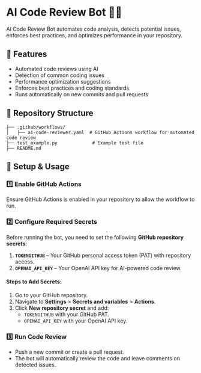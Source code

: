 # AI Code Review Bot 🤖🚀  

AI Code Review Bot automates code analysis, detects potential issues, enforces best practices, and optimizes performance in your repository.  

## 📌 Features  
- Automated code reviews using AI  
- Detection of common coding issues  
- Performance optimization suggestions  
- Enforces best practices and coding standards  
- Runs automatically on new commits and pull requests  

## 📂 Repository Structure  
```
├── .github/workflows/
│   ├── ai-code-reviewer.yaml  # GitHub Actions workflow for automated code review
├── test_example.py             # Example test file
├── README.md                   
```

## 🚀 Setup & Usage  

### 1️⃣ Enable GitHub Actions  
Ensure GitHub Actions is enabled in your repository to allow the workflow to run.  

### 2️⃣ Configure Required Secrets  
Before running the bot, you need to set the following **GitHub repository secrets**:  

1. **`TOKENGITHUB`** – Your GitHub personal access token (PAT) with repository access.  
2. **`OPENAI_API_KEY`** – Your OpenAI API key for AI-powered code review.  

#### Steps to Add Secrets:  
1. Go to your GitHub repository.  
2. Navigate to **Settings** > **Secrets and variables** > **Actions**.  
3. Click **New repository secret** and add:  
   - `TOKENGITHUB` with your GitHub PAT.  
   - `OPENAI_API_KEY` with your OpenAI API key.  

### 3️⃣ Run Code Review  
- Push a new commit or create a pull request.  
- The bot will automatically review the code and leave comments on detected issues.  
